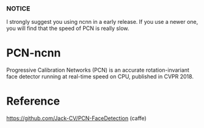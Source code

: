 ### NOTICE

I strongly suggest you using ncnn in a early release. If you use a newer one, you will find that the speed of PCN is really slow.

# PCN-ncnn

Progressive Calibration Networks (PCN) is an accurate rotation-invariant face detector running at real-time speed on CPU, published in CVPR 2018.

# Reference

https://github.com/Jack-CV/PCN-FaceDetection (caffe)
